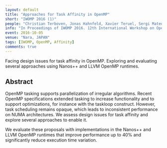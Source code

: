 ```yaml
---
layout: default
title: "Approaches for Task Affinity in OpenMP"
short: "IWOMP 2016 (1)"
people: "Christian Terboven, Jonas Hahnfeld, Xavier Teruel, Sergi Mateo, Alejandro Duran, Michael Klemm, Stephen L. Olivier and Bronis R. de Supinski"
info: "In Proceedings of IWOMP 2016. 12th International Workshop on OpenMP. (p. 102-115)"
event: 2016-10-05
venue: "Nara, JAPAN"
tags: [IWOMP, OpenMP, Affinity]
comments: true
---
```


Facing design issues for task affinity in OpenMP. Exploring and evaluating
several approaches using Nanos++ and LLVM OpenMP runtimes.


## Abstract
OpenMP tasking supports parallelization of irregular algorithms. Recent OpenMP
specifications extended tasking to increase functionality and to support
optimizations, for instance with the taskloop construct. However, task
scheduling remains opaque, which leads to inconsistent performance on NUMA
architectures. We assess design issues for task affinity and explore
several approaches to enable it.

We evaluate  these proposals with implementations in the Nanos++ and LLVM
OpenMP runtimes that improve performance up to 40% and significantly reduce
execution time variation.



